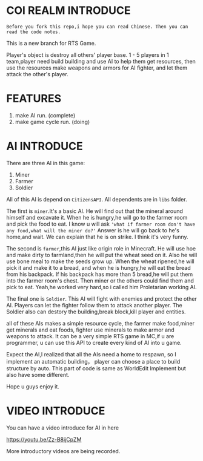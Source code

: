 # COI REALM INTRODUCE

`Before you fork this repo,i hope you can read Chinese.
Then you can read the code notes.  `  

This is a new branch for RTS Game.  

Player's object is destroy all others' player base.
1 - 5 players in 1 team,player need build building and use AI to help them get resources,
then use the resources make weapons and armors for AI fighter,
and let them attack the other's player.

# FEATURES
1. make AI run. (complete)
2. make game cycle run. (doing)

# AI INTRODUCE

There are three AI in this game:  
1. Miner
2. Farmer
3. Soldier

All of this AI is depend on `CitizensAPI`.
All dependents are in `libs` folder.

The first is `miner`.It's a basic AI.
He will find out that the mineral around himself and excavate it.
When he is hungry,he will go to the farmer room and pick the food to eat.
I know u will ask `'what if farmer room don't have any food,what will the miner do?'`
Answer is he will go back to he's home,and wait.
We can explain that he is on strike.
I think it's very funny.   

The second is `farmer`,this AI just like origin role in Minecraft.
He will use hoe and make dirty to farmland,then he will put the wheat seed on it.
Also he will use bone meal to make the seeds grow up.
When the wheat ripened,he will pick it and make it to a bread,
and when he is hungry,he will eat the bread from his backpack.
If his backpack has more than 5 bread,he will put them into the farmer room's chest.
Then miner or the others could find them and pick to eat.
Yeah,he worked very hard,so i called him Proletarian working AI.  

The final one is `Soldier`.
This AI will fight with enemies and protect the other AI.
Players can let the fighter follow them to attack another player.
The Soldier also can destory the building,break block,kill player and entities.  

all of these AIs makes a simple resource cycle,
the farmer make food,miner get minerals and eat foods,
fighter use minerals to make armor and weapons to attack.
It can be a very simple RTS game in MC,if u are programmer,
u can use this API to create every kind of AI into u game.   

Expect the AI,I realized that all the AIs need a home to respawn,
so I implement an automatic building，
player can choose a place to build structure by auto.
This part of code is same as WorldEdit Implement but also have some different.  

Hope u guys enjoy it.

# VIDEO INTRODUCE

You can have a video introduce for AI in here  

https://youtu.be/Zz-B8ijCpZM

More introductory videos are being recorded.
